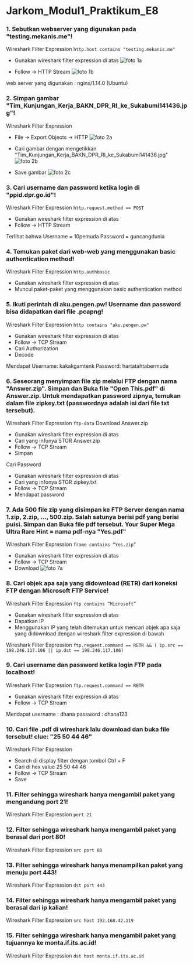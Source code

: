 # Jarkom_Modul1_Praktikum_E8

### 1. Sebutkan webserver yang digunakan pada "testing.mekanis.me"!
Wireshark Filter Expression
``` http.host contains "testing.mekanis.me" ```
- Gunakan wireshark filter expression di atas
![foto 1a](img/1a.png)

- Follow -> HTTP Stream
![foto 1b](img/1b.png)


web server yang digunakan : nginx/1.14.0 (Ubuntu)

### 2. Simpan gambar "Tim_Kunjungan_Kerja_BAKN_DPR_RI_ke_Sukabumi141436.jpg"!
Wireshark Filter Expression
- File -> Export Objects -> HTTP
![foto 2a](img/2a.png)


- Cari gambar dengan mengetikkan "Tim_Kunjungan_Kerja_BAKN_DPR_RI_ke_Sukabumi141436.jpg"
![foto 2b](img/2b.png)


- Save gambar
![foto 2c](img/2c.jpg)


### 3. Cari username dan password ketika login di "ppid.dpr.go.id"!
Wireshark Filter Expression
``` http.request.method == POST ```
- Gunakan wireshark filter expression di atas
- Follow -> HTTP Stream

Terlihat bahwa
Username = 10pemuda
Password = guncangdunia

### 4. Temukan paket dari web-web yang menggunakan basic authentication method!
Wireshark Filter Expression
``` http.authbasic ```
- Gunakan wireshark filter expression di atas
- Muncul paket-paket yang menggunakan basic authentication method

### 5. Ikuti perintah di aku.pengen.pw! Username dan password bisa didapatkan dari file .pcapng!
Wireshark Filter Expression
``` http contains "aku.pengen.pw" ```
- Gunakan wireshark filter expression di atas
- Follow -> TCP Stream
- Cari Authorization
- Decode

Mendapat
Username: kakakgamtenk
Password: hartatahtabermuda

### 6. Seseorang menyimpan file zip melalui FTP dengan nama "Answer.zip". Simpan dan Buka file "Open This.pdf" di Answer.zip. Untuk mendapatkan password zipnya, temukan dalam file zipkey.txt (passwordnya adalah isi dari file txt tersebut).
Wireshark Filter Expression
``` ftp-data ```
Download Answer.zip
- Gunakan wireshark filter expression di atas
- Cari yang infonya STOR Answer.zip
- Follow -> TCP Stream
- Simpan

Cari Password
- Gunakan wireshark filter expression di atas
- Cari yang infonya STOR zipkey.txt
- Follow -> TCP Stream
- Mendapat password

### 7. Ada 500 file zip yang disimpan ke FTP Server dengan nama 1.zip, 2.zip, ..., 500.zip. Salah satunya berisi pdf yang berisi puisi. Simpan dan Buka file pdf tersebut. Your Super Mega Ultra Rare Hint = nama pdf-nya "Yes.pdf"
Wireshark Filter Expression
``` frame contains “Yes.zip” ```
- Gunakan wireshark filter expression di atas
- Follow -> TCP Stream
- Download
![foto 7a](img/7a.jpg)

### 8. Cari objek apa saja yang didownload (RETR) dari koneksi FTP dengan Microsoft FTP Service!
Wireshark Filter Expression
``` ftp contains “Microsoft” ```
- Gunakan wireshark  filter expression di atas
- Dapatkan IP
- Menggunakan IP yang telah ditemukan untuk mencari objek apa saja yang didownload dengan wireshark filter expression di bawah

Wireshark Filter Expression
``` ftp.request.command == RETR && ( ip.src == 198.246.117.106 || ip.dst == 198.246.117.106) ```


### 9. Cari username dan password ketika login FTP pada localhost!
Wireshark Filter Expression
``` ftp.request.command == RETR ```
- Gunakan wireshark filter expression di atas
- Follow -> TCP Stream

Mendapat
username : dhana
password : dhana123

### 10. Cari file .pdf di wireshark lalu download dan buka file tersebut! clue: "25 50 44 46"
Wireshark Filter Expression
- Search di display filter dengan tombol Ctrl + F
- Cari di hex value 25 50 44 46
- Follow -> TCP Stream
- Save

### 11. Filter sehingga wireshark hanya mengambil paket yang mengandung port 21!
Wireshark Filter Expression
``` port 21 ```

### 12. Filter sehingga wireshark hanya mengambil paket yang berasal dari port 80!
Wireshark Filter Expression
``` src port 80 ```

### 13. Filter sehingga wireshark hanya menampilkan paket yang menuju port 443!
Wireshark Filter Expression
``` dst port 443 ```

### 14. Filter sehingga wireshark hanya mengambil paket yang berasal dari ip kalian!
Wireshark Filter Expression
``` src host 192.168.42.119 ```

### 15. Filter sehingga wireshark hanya mengambil paket yang tujuannya ke monta.if.its.ac.id!
Wireshark Filter Expression
``` dst host monta.if.its.ac.id ```

